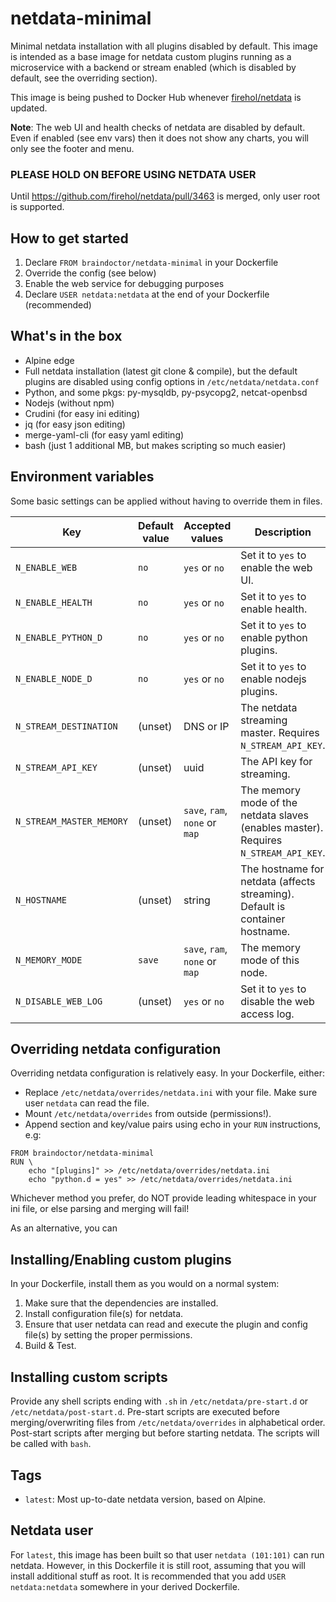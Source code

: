 # netdata-minimal
Minimal netdata installation with all plugins disabled by default. This
image is intended as a base image for netdata custom plugins running as
a microservice with a backend or stream enabled (which is disabled by default, see
the overriding section).

This image is being pushed to Docker Hub whenever
[firehol/netdata](https://hub.docker.com/r/firehol/netdata/) is updated.

**Note**: The web UI and health checks of netdata are disabled by default.
 Even if enabled (see env vars) then it does not show any charts,
you will only see the footer and menu.

### PLEASE HOLD ON BEFORE USING NETDATA USER

Until https://github.com/firehol/netdata/pull/3463 is merged, only user root is supported.

## How to get started

1. Declare `FROM braindoctor/netdata-minimal` in your Dockerfile
2. Override the config (see below)
3. Enable the web service for debugging purposes
4. Declare `USER netdata:netdata` at the end of your Dockerfile (recommended)

## What's in the box

* Alpine edge
* Full netdata installation (latest git clone & compile), but the default
plugins are disabled using config options in `/etc/netdata/netdata.conf`
* Python, and some pkgs: py-mysqldb, py-psycopg2, netcat-openbsd
* Nodejs (without npm)
* Crudini (for easy ini editing)
* jq (for easy json editing)
* merge-yaml-cli (for easy yaml editing)
* bash (just 1 additional MB, but makes scripting so much easier)

## Environment variables

Some basic settings can be applied without having to override them in files.

Key | Default value | Accepted values | Description
--- | ---           | ---             | ---
`N_ENABLE_WEB`             | `no` | `yes` or `no`    | Set it to `yes` to enable the web UI.
`N_ENABLE_HEALTH`          | `no` | `yes` or `no`    | Set it to `yes` to enable health.
`N_ENABLE_PYTHON_D`        | `no` | `yes` or `no`    | Set it to `yes` to enable python plugins.
`N_ENABLE_NODE_D`          | `no` | `yes` or `no`    | Set it to `yes` to enable nodejs plugins.
`N_STREAM_DESTINATION`     | (unset) | DNS or IP     | The netdata streaming master. Requires `N_STREAM_API_KEY`.
`N_STREAM_API_KEY`         | (unset) | uuid          | The API key for streaming.
`N_STREAM_MASTER_MEMORY`   | (unset) | `save`, `ram`, `none` or `map` | The memory mode of the netdata slaves (enables master). Requires `N_STREAM_API_KEY`.
`N_HOSTNAME`               | (unset) | string        | The hostname for netdata (affects streaming). Default is container hostname.
`N_MEMORY_MODE`            | `save` | `save`, `ram`, `none` or `map` | The memory mode of this node.
`N_DISABLE_WEB_LOG`        | (unset) | `yes` or `no` | Set it to `yes` to disable the web access log.

## Overriding netdata configuration

Overriding netdata configuration is relatively easy. In your Dockerfile,
either:
- Replace `/etc/netdata/overrides/netdata.ini` with your file. Make sure user
`netdata` can read the file.
- Mount `/etc/netdata/overrides` from outside (permissions!).
- Append section and key/value pairs using echo in your `RUN`
instructions, e.g:
```
FROM braindoctor/netdata-minimal
RUN \
    echo "[plugins]" >> /etc/netdata/overrides/netdata.ini
    echo "python.d = yes" >> /etc/netdata/overrides/netdata.ini
```

Whichever method you prefer, do NOT provide leading whitespace in your
ini file, or else parsing and merging will fail!

As an alternative, you can 

## Installing/Enabling custom plugins

In your Dockerfile, install them as you would on a normal system:
1. Make sure that the dependencies are installed.
2. Install configuration file(s) for netdata.
3. Ensure that user netdata can read and execute the plugin and config
file(s) by setting the proper permissions.
4. Build & Test.

## Installing custom scripts

Provide any shell scripts ending with `.sh` in `/etc/netdata/pre-start.d` or `/etc/netdata/post-start.d`.
Pre-start scripts are executed before merging/overwriting files from `/etc/netdata/overrides` in alphabetical order.
Post-start scripts after merging but before starting netdata. The scripts will be called with `bash`.

## Tags

* `latest`: Most up-to-date netdata version, based on Alpine.

## Netdata user

For `latest`, this image has been built so that user `netdata (101:101)`
can run netdata. However, in this Dockerfile it is still root, assuming
that you will install additional stuff as root. It is recommended that you
add `USER netdata:netdata` somewhere in your derived Dockerfile.
